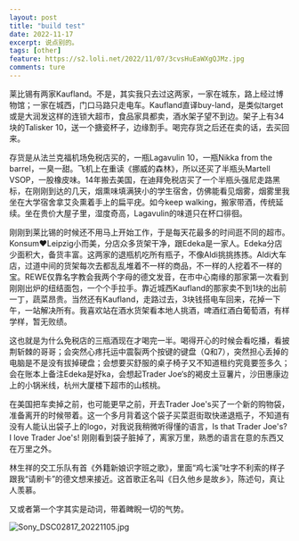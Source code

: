 ```yaml
---
layout: post
title: "build test"
date: 2022-11-17
excerpt: 说点别的。
tags: [other]
feature: https://s2.loli.net/2022/11/07/3cvsHuEaWXgQJMz.jpg
comments: ture
---
```


莱比锡有两家Kaufland。不是，其实我只去过这两家，一家在城东，路上经过博物馆；一家在城西，门口马路只走电车。Kaufland直译buy-land，是类似target或是大润发这样的连锁大超市，食品家具都卖，酒水架子望不到边。架子上有34块的Talisker 10，送一个搪瓷杯子，边缘割手。喝完存货之后还在卖的话，去买回来。

存货是从法兰克福机场免税店买的，一瓶Lagavulin 10，一瓶Nikka from the barrel，一臭一甜。飞机上在重读《挪威的森林》，所以还买了半瓶头Martell VSOP，一股橡皮味。14年搬去美国，在迪拜免税店买了一个半瓶头强尼走路黑标，在刚刚到达的几天，烟熏味填满狭小的学生宿舍，仿佛能看见烟雾，烟雾里我坐在大学宿舍拿艾灸熏着手上的扁平疣。如今keep walking，搬家带酒，传统延续。坐在贵价大屋子里，湿度奇高，Lagavulin的味道只在杯口徘徊。

刚刚到莱比锡的时候还不用马上开始工作，于是每天花最多的时间逛不同的超市。Konsum❤️Leipzig小而美，分店众多货架干净，跟Edeka是一家人。Edeka分店少面积大，备货丰富。这两家的退瓶机吃所有瓶子，不像Aldi挑挑拣拣。Aldi大车店，过道中间的货架每次去都乱乱堆着不一样的商品，不一样的人挖着不一样的宝。REWE仅靠名字教会我两个字母的德文发音，在市中心南缘的那家第一次看到刚刚出炉的纽结面包，一个个手拉手。靠近城西Kaufland的那家卖不到1块的出前一丁，蔬菜昂贵。当然还有Kaufland，走路过去，3块钱搭电车回来，花掉一下午，一站解决所有。我喜欢站在酒水货架看本地人挑酒，啤酒红酒白葡萄酒，有样学样，暂无败绩。

这也就是为什么免税店的三瓶酒现在才喝完一半。喝得开心的时候会看吃播，看披荆斩棘的哥哥；会突然心疼托运中震裂两个按键的键盘（Q和7），突然担心丢掉的电脑是不是没有拔掉硬盘；会想要买舒服的桌子椅子又不知道租约究竟要签多久；会在账本上备注Edeka是好ka，会想起Trader Joe‘s的褐皮土豆薯片，沙田惠康边上的小锅米线，杭州大厦楼下超市的山核桃。

在美国把车卖掉之前，也可能更早之前，开去Trader Joe's买了一个新的购物袋，准备离开的时候带着。这一个多月背着这个袋子买菜逛街取快递退瓶子，不知道有没有人能认出袋子上的logo，对我说我稍微听得懂的语言，Is that Trader Joe's? I love Trader Joe's! 刚刚看到袋子脏掉了，离家万里，熟悉的语言在意的东西又在万里之外。

林生祥的交工乐队有首《外籍新娘识字班之歌》，里面“鸡七溪”吐字不利索的样子跟我“请刷卡”的德文想来接近。这首歌正名叫《日久他乡是故乡》，陈述句，真让人羡慕。







又或者第一个字其实是动词，带着睥睨一切的气势。


![Sony_DSC02817_20221105.jpg](https://s2.loli.net/2022/11/07/FZ5QfBXKP3bLlAT.jpg)